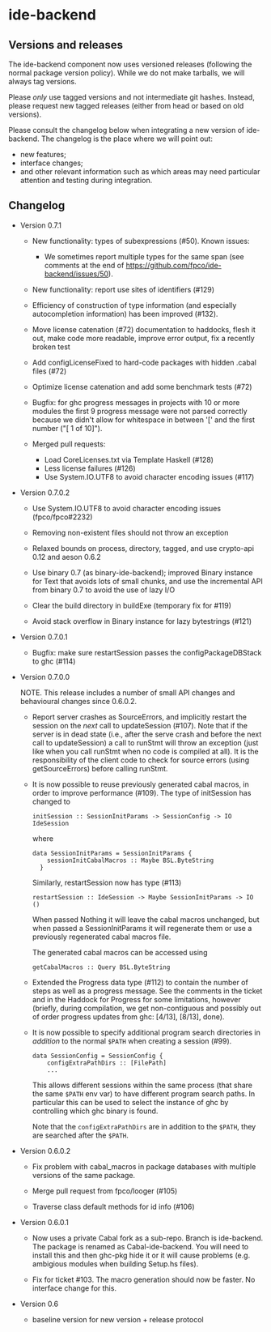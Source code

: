 ide-backend
===========

Versions and releases
---------------------

The ide-backend component now uses versioned releases (following the normal
package version policy). While we do not make tarballs, we will always tag
versions.

Please *only* use tagged versions and not intermediate git hashes. Instead,
please request new tagged releases (either from head or based on old versions).

Please consult the changelog below when integrating a new version of
ide-backend. The changelog is the place where we will point out:

 * new features;
 * interface changes;
 * and other relevant information such as which areas may need particular
   attention and testing during integration.


Changelog
---------

 *  Version 0.7.1

     * New functionality: types of subexpressions (#50). Known issues:
     
       - We sometimes report multiple types for the same span (see comments
         at the end of https://github.com/fpco/ide-backend/issues/50).

     * New functionality: report use sites of identifiers (#129)

     * Efficiency of construction of type information (and especially
       autocompletion information) has been improved (#132).

     * Move license catenation (#72) documentation to haddocks,
       flesh it out, make code more readable, improve error output,
       fix a recently broken test

     * Add configLicenseFixed to hard-code packages with hidden
       .cabal files (#72)

     * Optimize license catenation and add some benchmark tests (#72)

     * Bugfix: for ghc progress messages in projects with 10 or more modules
       the first 9 progress message were not parsed correctly because we didn't
       allow for whitespace in between '[' and the first number ("[ 1 of 10]").

     * Merged pull requests:

        - Load CoreLicenses.txt via Template Haskell (#128)
        - Less license failures (#126)
        - Use System.IO.UTF8 to avoid character encoding issues (#117) 

 *  Version 0.7.0.2

     * Use System.IO.UTF8 to avoid character encoding issues (fpco/fpco#2232)

     * Removing non-existent files should not throw an exception

     * Relaxed bounds on process, directory, tagged, and use crypto-api 0.12
       and aeson 0.6.2

     * Use binary 0.7 (as binary-ide-backend); improved Binary instance for
       Text that avoids lots of small chunks, and use the incremental API
       from binary 0.7 to avoid the use of lazy I/O

     * Clear the build directory in buildExe (temporary fix for #119)

     * Avoid stack overflow in Binary instance for lazy bytestrings (#121)

 *  Version 0.7.0.1

     * Bugfix: make sure restartSession passes the configPackageDBStack
       to ghc (#114)

 *  Version 0.7.0.0

    NOTE. This release includes a number of small API changes and behavioural
    changes since 0.6.0.2.

     * Report server crashes as SourceErrors, and implicitly restart the session
       on the _next_ call to updateSession (#107). Note that if the server is
       in dead state (i.e., after the serve crash and before the next call to
       updateSession) a call to runStmt will throw an exception (just like when
       you call runStmt when no code is compiled at all). It is the
       responsibility of the client code to check for source errors
       (using getSourceErrors) before calling runStmt.

     * It is now possible to reuse previously generated cabal macros, in order
       to improve performance (#109). The type of initSession has changed to

           initSession :: SessionInitParams -> SessionConfig -> IO IdeSession

       where

           data SessionInitParams = SessionInitParams {
               sessionInitCabalMacros :: Maybe BSL.ByteString
             }

       Similarly, restartSession now has type (#113)

           restartSession :: IdeSession -> Maybe SessionInitParams -> IO ()

       When passed Nothing it will leave the cabal macros unchanged, but when
       passed a SessionInitParams it will regenerate them or use a previously
       regenerated cabal macros file.

       The generated cabal macros can be accessed using

           getCabalMacros :: Query BSL.ByteString

     * Extended the Progress data type (#112) to contain the number of steps as
       well as a progress message. See the comments in the ticket and in the
       Haddock for Progress for some limitations, however (briefly, during
       compilation, we get non-contiguous and possibly out of order progress
       updates from ghc: [4/13], [8/13], done).

     * It is now possible to specify additional program search directories in
       *addition* to the normal `$PATH` when creating a session (#99).

           data SessionConfig = SessionConfig {
               configExtraPathDirs :: [FilePath]
               ...

       This allows different sessions within the same process (that share the
       same `$PATH` env var) to have different program search paths. In
       particular this can be used to select the instance of ghc by controlling
       which ghc binary is found.

       Note that the `configExtraPathDirs` are in addition to the `$PATH`, they
       are searched after the `$PATH`.

 *  Version 0.6.0.2

     * Fix problem with cabal_macros in package databases with multiple
       versions of the same package.

     * Merge pull request from fpco/looger (#105)

     * Traverse class default methods for id info (#106)

 *  Version 0.6.0.1

     * Now uses a private Cabal fork as a sub-repo. Branch is ide-backend.
       The package is renamed as Cabal-ide-backend. You will need to install
       this and then ghc-pkg hide it or it will cause problems (e.g. ambigious
       modules when building Setup.hs files).

     * Fix for ticket #103. The macro generation should now be faster.
       No interface change for this.

 *  Version 0.6

     * baseline version for new version + release protocol
